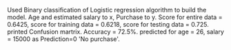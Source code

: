Used Binary classification of Logistic regression algorithm to build the model.
Age and estimated salary to x, Purchase to y.
Score for entire data = 0.6425, score for training data = 0.6218, score for testing data = 0.725.
printed Confusion martrix. Accuracy = 72.5%.
predicted for age = 26, salary = 15000 as Prediction=0 'No purchase'.
